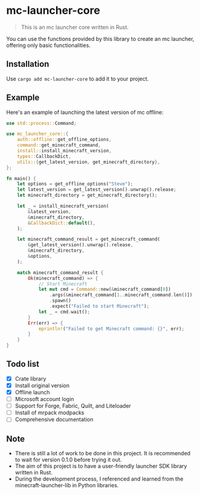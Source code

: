 # mc-launcher-core

> This is an mc launcher core written in Rust.

You can use the functions provided by this library to create an mc launcher, offering only basic functionalities.

## Installation

Use `cargo add mc-launcher-core` to add it to your project.

## Example

Here's an example of launching the latest version of mc offline:

```rust
use std::process::Command;

use mc_launcher_core::{
    auth::offline::get_offline_options,
    command::get_minecraft_command,
    install::install_minecraft_version,
    types::CallbackDict,
    utils::{get_latest_version, get_minecraft_directory},
};

fn main() {
    let options = get_offline_options("Steve");
    let latest_version = get_latest_version().unwrap().release;
    let minecraft_directory = get_minecraft_directory();

    let _ = install_minecraft_version(
        &latest_version,
        &minecraft_directory,
        &CallbackDict::default(),
    );

    let minecraft_command_result = get_minecraft_command(
        &get_latest_version().unwrap().release,
        &minecraft_directory,
        &options,
    );

    match minecraft_command_result {
        Ok(minecraft_command) => {
            // Start Minecraft
            let mut cmd = Command::new(&minecraft_command[0])
                .args(&minecraft_command[1..minecraft_command.len()])
                .spawn()
                .expect("Failed to start Minecraft");
            let _ = cmd.wait();
        }
        Err(err) => {
            eprintln!("Failed to get Minecraft command: {}", err);
        }
    }
}

```

## Todo list

- [x] Crate library
- [x] Install original version
- [x] Offline launch
- [ ] Microsoft account login
- [ ] Support for Forge, Fabric, Quilt, and Liteloader
- [ ] Install of mrpack modpacks
- [ ] Comprehensive documentation

## Note

- There is still a lot of work to be done in this project. It is recommended to wait for version 0.1.0 before trying it out.
- The aim of this project is to have a user-friendly launcher SDK library written in Rust.
- During the development process, I referenced and learned from the minecraft-launcher-lib in Python libraries.